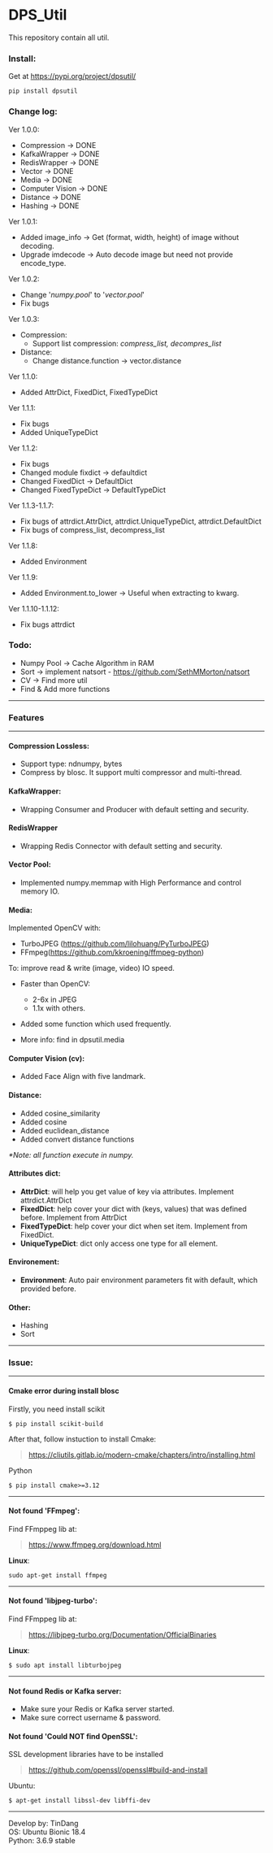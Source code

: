 # DPS_Util
This repository contain all util.

### Install:

Get at https://pypi.org/project/dpsutil/

```
pip install dpsutil
```

### Change log:

Ver 1.0.0:
- Compression -> DONE
- KafkaWrapper -> DONE
- RedisWrapper -> DONE
- Vector -> DONE
- Media -> DONE
- Computer Vision -> DONE
- Distance -> DONE
- Hashing -> DONE

Ver 1.0.1:
- Added image_info -> Get (format, width, height) of image without decoding.
- Upgrade imdecode -> Auto decode image but need not provide encode_type.

Ver 1.0.2:
- Change '_numpy.pool_' to '_vector.pool_'
- Fix bugs

Ver 1.0.3:
- Compression:
    - Support list compression: _compress_list, decompres_list_
- Distance: 
    - Change distance.function -> vector.distance

Ver 1.1.0:
- Added AttrDict, FixedDict, FixedTypeDict

Ver 1.1.1:
- Fix bugs
- Added UniqueTypeDict

Ver 1.1.2:
- Fix bugs
- Changed module fixdict -> defaultdict
- Changed FixedDict -> DefaultDict
- Changed FixedTypeDict -> DefaultTypeDict

Ver 1.1.3-1.1.7:
- Fix bugs of attrdict.AttrDict, attrdict.UniqueTypeDict, attrdict.DefaultDict
- Fix bugs of compress_list, decompress_list

Ver 1.1.8:
- Added Environment

Ver 1.1.9:
- Added Environment.to_lower -> Useful when extracting to kwarg.

Ver 1.1.10-1.1.12:
- Fix bugs attrdict

### Todo:

- Numpy Pool -> Cache Algorithm in RAM
- Sort -> implement natsort - https://github.com/SethMMorton/natsort
- CV -> Find more util
- Find & Add more functions
 ---
### Features

---
#### Compression Lossless:

- Support type: ndnumpy, bytes
- Compress by blosc. It support multi compressor and multi-thread.

#### KafkaWrapper:

- Wrapping Consumer and Producer with default setting and security.

#### RedisWrapper

- Wrapping Redis Connector with default setting and security.

#### Vector Pool:

- Implemented numpy.memmap with High Performance and control memory IO.

#### Media:

Implemented OpenCV with:

- TurboJPEG (https://github.com/lilohuang/PyTurboJPEG)
- FFmpeg(https://github.com/kkroening/ffmpeg-python) 

To: improve read & write (image, video) IO speed.
- Faster than OpenCV:
  - 2-6x in JPEG
  - 1.1x with others.

- Added some function which used frequently.
- More info: find in dpsutil.media

#### Computer Vision (cv):

- Added Face Align with five landmark.

#### Distance:

- Added cosine_similarity
- Added cosine
- Added euclidean_distance
- Added convert distance functions

_*Note: all function execute in numpy._

#### Attributes dict:

- **AttrDict**: will help you get value of key via attributes. Implement attrdict.AttrDict
- **FixedDict**: help cover your dict with (keys, values) that was defined before. Implement from AttrDict
- **FixedTypeDict**: help cover your dict when set item. Implement from FixedDict.
- **UniqueTypeDict**: dict only access one type for all element.


#### Environement:
- **Environment**: Auto pair environment parameters fit with default, which provided before. 

#### Other:

- Hashing
- Sort
---
### Issue:

---
#### Cmake error during install blosc

Firstly, you need install scikit

    $ pip install scikit-build
    
After that, follow instuction to install Cmake: 

> https://cliutils.gitlab.io/modern-cmake/chapters/intro/installing.html

Python 

    $ pip install cmake>=3.12   
---
#### Not found 'FFmpeg':

Find FFmppeg lib at:  
> https://www.ffmpeg.org/download.html

**Linux**:

    sudo apt-get install ffmpeg
---
#### Not found 'libjpeg-turbo':

Find FFmppeg lib at: 
> https://libjpeg-turbo.org/Documentation/OfficialBinaries

**Linux**:

    $ sudo apt install libturbojpeg
---
#### Not found Redis or Kafka server:

- Make sure your Redis or Kafka server started.
- Make sure correct username & password.

#### Not found 'Could NOT find OpenSSL':

SSL development libraries have to be installed
> https://github.com/openssl/openssl#build-and-install

Ubuntu:

    $ apt-get install libssl-dev libffi-dev

   
___

Develop by: TinDang   
OS: Ubuntu Bionic 18.4  
Python: 3.6.9 stable
